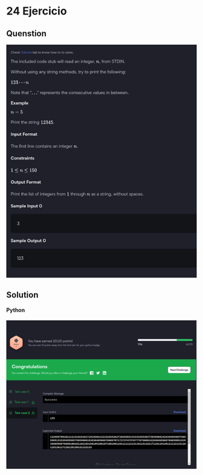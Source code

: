 # 24 Ejercicio

## Quenstion
![imagen pegada](img1.png)

## Solution

#### Python
![imagen pegada (2)](img2.png)